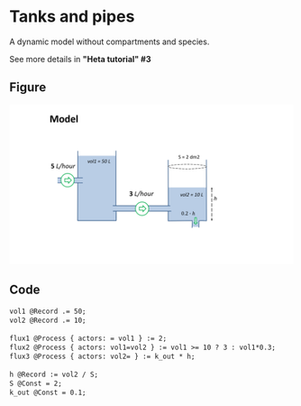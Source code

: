 # Tanks and pipes

A dynamic model without compartments and species.

See more details in **"Heta tutorial" #3**

## Figure
![tanks-and-pipes](https://raw.githubusercontent.com/hetalang/heta-specifications/master/cases/tanks-and-pipes.png)

## Code

```heta
vol1 @Record .= 50;
vol2 @Record .= 10;

flux1 @Process { actors: = vol1 } := 2;
flux2 @Process { actors: vol1=vol2 } := vol1 >= 10 ? 3 : vol1*0.3;
flux3 @Process { actors: vol2= } := k_out * h;

h @Record := vol2 / S;
S @Const = 2;
k_out @Const = 0.1;
```
